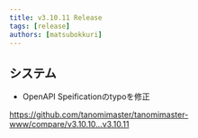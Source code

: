 ```yaml
---
title: v3.10.11 Release
tags: [release]
authors: [matsubokkuri]
---
```


<!-- truncate -->

## システム

- OpenAPI Speificationのtypoを修正

https://github.com/tanomimaster/tanomimaster-www/compare/v3.10.10...v3.10.11

